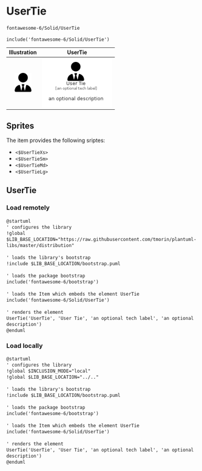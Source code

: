 # UserTie


```text
fontawesome-6/Solid/UserTie
```

```text
include('fontawesome-6/Solid/UserTie')
```



| Illustration | UserTie |
| :---: | :---: |
| ![illustration for Illustration](../../fontawesome-6/Solid/UserTie.png) | ![illustration for UserTie](../../fontawesome-6/Solid/UserTie.Local.png) |



## Sprites
The item provides the following sriptes:

- `<$UserTieXs>`
- `<$UserTieSm>`
- `<$UserTieMd>`
- `<$UserTieLg>`





## UserTie

### Load remotely
```plantuml
@startuml
' configures the library
!global $LIB_BASE_LOCATION="https://raw.githubusercontent.com/tmorin/plantuml-libs/master/distribution"

' loads the library's bootstrap
!include $LIB_BASE_LOCATION/bootstrap.puml

' loads the package bootstrap
include('fontawesome-6/bootstrap')

' loads the Item which embeds the element UserTie
include('fontawesome-6/Solid/UserTie')

' renders the element
UserTie('UserTie', 'User Tie', 'an optional tech label', 'an optional description')
@enduml
```

### Load locally
```plantuml
@startuml
' configures the library
!global $INCLUSION_MODE="local"
!global $LIB_BASE_LOCATION="../.."

' loads the library's bootstrap
!include $LIB_BASE_LOCATION/bootstrap.puml

' loads the package bootstrap
include('fontawesome-6/bootstrap')

' loads the Item which embeds the element UserTie
include('fontawesome-6/Solid/UserTie')

' renders the element
UserTie('UserTie', 'User Tie', 'an optional tech label', 'an optional description')
@enduml
```

